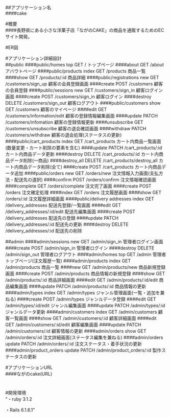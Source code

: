 ##アプリケーション名																									
####cake																									

#概要																									
####長野県にある小さな洋菓子店「ながのCAKE」の商品を通販するためのECサイト開発。																									

#ER図																									

#アプリケーション詳細設計	
##public
####public/homes	            top 	GET	/	トップページ
####about	                          GET	/about	アバウトページ
####public/products	          index	GET	/products	商品一覧
####show	                          GET	/products/:id	商品詳細
####public/registrations    	new  	GET	/customers/sign_up	顧客の会員登録画面
####create	                        POST	/customers	顧客の会員登録
####public/sessions	          new  	GET	/customers/sign_in	顧客ログイン画面
####create	                        POST	/customers/sign_in	顧客ログイン
####destroy	                        DELETE	/customers/sign_out	顧客ログアウト
####public/customers	        show	GET	/customers	顧客のマイページ
####edit	                          GET	/customers/information/edit	顧客の登録情報編集画面
####update	                        PATCH	/customers/infomation	顧客の登録情報更新
####unsubscribe	                    GET	/customers/unsubscribe	顧客の退会確認画面
####withdraw	                      PATCH	/customers/withdraw	顧客の退会処理(ステータスの更新)
####public/cart_products    	index	GET	/cart_products	カート内商品一覧画面(数量変更・カート削除の要素を含む)
####update	                        PATCH	/cart_products/:id	カート内商品データ更新
####destroy	                        DELETE	/cart_products/:id	カート内商品データ削除(一商品)
####destroy_all	                    DELETE	/cart_products/destroy_all	カート内商品データ削除(全て)
####create	                        POST	/cart_products	カート内商品データ追加
####public/orders	            new  	GET	/orders/new	注文情報入力画面(支払方法・配送先の選択)
####confirm	                        POST	/orders/confirm	注文情報確認画面
####complete	                      GET	/orders/complete	注文完了画面
####create	                        POST	/orders	注文確定処理
####index	                          GET	/orders	注文履歴画面
####show	                          GET	/orders/:id	注文履歴詳細画面
####public/delivery addresses	index	GET	/delivery_addresses	配送先登録/一覧画面
####edit	                          GET	/delivery_addresses/:id/edit	配送先編集画面
####create	                        POST	/delivery_addresses	配送先の登録
####update	                        PATCH	/delivery_addresses/:id	配送先の更新
####destroy	                        DELETE	/delivery_addresses/:id	配送先の削除

##admin
####admin/sessions	       new  	GET	/admin/sign_in	管理者ログイン画面
####create	                      POST	/admin/sign_in	管理者ログイン
####destroy	                      DELETE	/admin/sign_out	管理者ログアウト
####admin/homes	           top	  GET	/admin	管理者トップページ(注文履歴一覧)
####admin/products	       index	GET	/admin/products	商品一覧
####new	                          GET	/admin/products/new	商品新規登録画面
####create                      	POST	/admin/products	商品情報の新規登録
####show	                        GET	/admin/products/:id	商品詳細画面
####edit                        	GET	/admin/products/:id/edit	商品編集画面
####update	                      PATCH	/admin/products/:id	商品情報の更新
####admin/types            index	GET	/admin/types	ジャンル管理画面(一覧・追加を兼ねる)
####create	                      POST	/admin/types	ジャンルデータ登録
####edit	                        GET	/admin/types/:id/edit	ジャンル編集画面
####update              	        PATCH	/admin/types/:id	ジャンルデータ更新
####admin/customers 	     index	GET	/admin/customers	顧客一覧画面
####show	                        GET	/admin/customers/:id	顧客詳細画面
####edit	                        GET	/admin/customers/:id/edit	顧客編集画面
####update                      	PATCH	/admin/customers/:id	顧客情報の更新
####admin/orders	         show	  GET	/admin/orders/:id	注文詳細画面(ステータス編集を兼ねる)
####admin/orders	         update	PATCH	/admin/orders/:id	注文ステータス・着手状況の更新
####admin/product_orders   update	PATCH	/admin/product_orders/:id	製作ステータスの更新

#アプリケーションURL																									
####ながのcake(URL)																									

#
#開発環境																									
"・ruby 3.1.2

・Rails 6.1.6.1"																									
